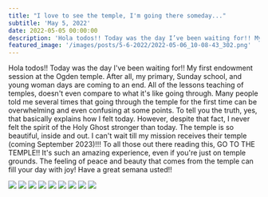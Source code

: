 ```yaml
---
title: "I love to see the temple, I'm going there someday..."
subtitle: 'May 5, 2022'
date: 2022-05-05 00:00:00
description: 'Hola todos!! Today was the day I’ve been waiting for!! My first endowment session at the Ogden temple.'
featured_image: '/images/posts/5-6-2022/2022-05-06_10-08-43_302.png'
---
```


Hola todos!! Today was the day I've been waiting for!! My first endowment session at the Ogden temple. After all, my primary, Sunday school, and young woman days are coming to an end. All of the lessons teaching of temples, doesn't even compare to what it's like going through. Many people told me several times that going through the temple for the first time can be overwhelming and even confusing at some points. To tell you the truth, yes, that basically explains how I felt today. However, despite that fact, I never felt the spirit of the Holy Ghost stronger than today. The temple is so beautiful, inside and out. I can't wait till my mission receives their temple (coming September 2023)!!! To all those out there reading this, GO TO THE TEMPLE!! It's such an amazing experience, even if you're just on temple grounds. The feeling of peace and beauty that comes from the temple can fill your day with joy! Have a great semana usted!!

<div class="gallery" data-columns="4">
    <img src="/images/posts/5-6-2022/2022-05-06_10-06-59_315.png">
    <img src="/images/posts/5-6-2022/2022-05-06_10-08-43_302.png">
    <img src="/images/posts/5-6-2022/2022-05-06_10-07-53_368.png">
    <img src="/images/posts/5-6-2022/2022-05-06_10-08-15_891.png">
    <img src="/images/posts/5-6-2022/2022-05-06_10-08-28_797.png">
    <img src="/images/posts/5-6-2022/2022-05-06_10-08-46_570.png">
    <img src="/images/posts/5-6-2022/2022-05-06_10-08-51_611.png">
    <img src="/images/posts/5-6-2022/2022-05-06_10-09-01_013.png">
    <img src="/images/posts/5-6-2022/2022-05-06_10-09-07_647.png">
</div>
